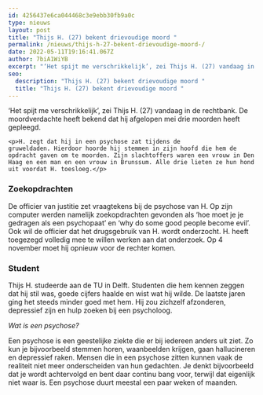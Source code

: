 ```yaml
---
id: 4256437e6ca044468c3e9ebb30fb9a0c
type: nieuws
layout: post
title: "Thijs H. (27) bekent drievoudige moord "
permalink: /nieuws/thijs-h-27-bekent-drievoudige-moord-/
date: 2022-05-11T19:16:41.067Z
author: 7biA1WiYB
excerpt: "‘Het spijt me verschrikkelijk’, zei Thijs H. (27) vandaag in de rechtbank. De moordverdachte heeft bekend dat hij afgelopen mei drie moorden heeft gepleegd.   "
seo:
  description: "Thijs H. (27) bekent drievoudige moord "
  title: "Thijs H. (27) bekent drievoudige moord "
---
```

‘Het spijt me verschrikkelijk’, zei Thijs H. (27) vandaag in de rechtbank. De moordverdachte heeft bekend dat hij afgelopen mei drie moorden heeft gepleegd.   

    <p>H. zegt dat hij in een psychose zat tijdens de gruweldaden. Hierdoor hoorde hij stemmen in zijn hoofd die hem de opdracht gaven om te moorden. Zijn slachtoffers waren een vrouw in Den Haag en een man en een vrouw in Brunssum. Alle drie lieten ze hun hond uit voordat H. toesloeg.</p>
<h3>Zoekopdrachten</h3>
<p>De officier van justitie zet vraagtekens bij de psychose van H. Op zijn computer werden namelijk zoekopdrachten gevonden als ‘hoe moet je je gedragen als een psychopaat’ en ‘why do some good people become evil’. Ook wil de officier dat het drugsgebruik van H. wordt onderzocht. H. heeft toegezegd volledig mee te willen werken aan dat onderzoek. Op 4 november moet hij opnieuw voor de rechter komen. </p>
<h3>Student</h3>
<p>Thijs H. studeerde aan de TU in Delft. Studenten die hem kennen zeggen dat hij stil was, goede cijfers haalde en wist wat hij wilde. De laatste jaren ging het steeds minder goed met hem. Hij zou zichzelf afzonderen, depressief zijn en hulp zoeken bij een psycholoog. </p>
<p><em>Wat is een psychose?</em></p>
<p>Een psychose is een geestelijke ziekte die er bij iedereen anders uit ziet. Zo kun je bijvoorbeeld stemmen horen, waanbeelden krijgen, gaan hallucineren en depressief raken. Mensen die in een psychose zitten kunnen vaak de realiteit niet meer onderscheiden van hun gedachten. Je denkt bijvoorbeeld dat je wordt achtervolgd en bent daar continu bang voor, terwijl dat eigenlijk niet waar is. Een psychose duurt meestal een paar weken of maanden.</p>  
